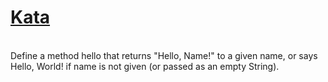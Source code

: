 # <a href=https://www.codewars.com/kata/57e3f79c9cb119374600046b>Kata</a>
<br>
Define a method hello that returns "Hello, Name!" to a given name, or says Hello, World! if name is not given (or passed as an empty String).
<br>
